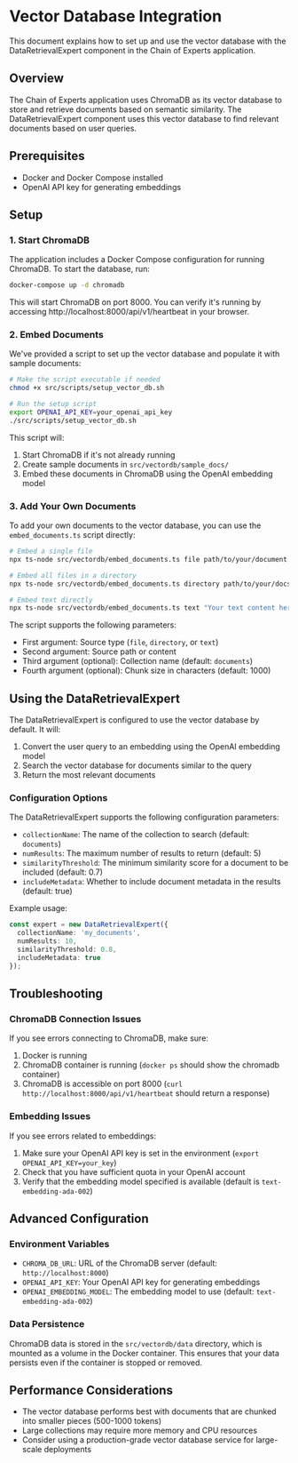# Vector Database Integration

This document explains how to set up and use the vector database with the DataRetrievalExpert component in the Chain of Experts application.

## Overview

The Chain of Experts application uses ChromaDB as its vector database to store and retrieve documents based on semantic similarity. The DataRetrievalExpert component uses this vector database to find relevant documents based on user queries.

## Prerequisites

- Docker and Docker Compose installed
- OpenAI API key for generating embeddings

## Setup

### 1. Start ChromaDB

The application includes a Docker Compose configuration for running ChromaDB. To start the database, run:

```bash
docker-compose up -d chromadb
```

This will start ChromaDB on port 8000. You can verify it's running by accessing http://localhost:8000/api/v1/heartbeat in your browser.

### 2. Embed Documents

We've provided a script to set up the vector database and populate it with sample documents:

```bash
# Make the script executable if needed
chmod +x src/scripts/setup_vector_db.sh

# Run the setup script
export OPENAI_API_KEY=your_openai_api_key
./src/scripts/setup_vector_db.sh
```

This script will:
1. Start ChromaDB if it's not already running
2. Create sample documents in `src/vectordb/sample_docs/`
3. Embed these documents in ChromaDB using the OpenAI embedding model

### 3. Add Your Own Documents

To add your own documents to the vector database, you can use the `embed_documents.ts` script directly:

```bash
# Embed a single file
npx ts-node src/vectordb/embed_documents.ts file path/to/your/document.md documents

# Embed all files in a directory
npx ts-node src/vectordb/embed_documents.ts directory path/to/your/docs documents

# Embed text directly
npx ts-node src/vectordb/embed_documents.ts text "Your text content here" documents
```

The script supports the following parameters:
- First argument: Source type (`file`, `directory`, or `text`)
- Second argument: Source path or content
- Third argument (optional): Collection name (default: `documents`)
- Fourth argument (optional): Chunk size in characters (default: 1000)

## Using the DataRetrievalExpert

The DataRetrievalExpert is configured to use the vector database by default. It will:

1. Convert the user query to an embedding using the OpenAI embedding model
2. Search the vector database for documents similar to the query
3. Return the most relevant documents

### Configuration Options

The DataRetrievalExpert supports the following configuration parameters:

- `collectionName`: The name of the collection to search (default: `documents`)
- `numResults`: The maximum number of results to return (default: 5)
- `similarityThreshold`: The minimum similarity score for a document to be included (default: 0.7)
- `includeMetadata`: Whether to include document metadata in the results (default: true)

Example usage:

```typescript
const expert = new DataRetrievalExpert({
  collectionName: 'my_documents',
  numResults: 10,
  similarityThreshold: 0.8,
  includeMetadata: true
});
```

## Troubleshooting

### ChromaDB Connection Issues

If you see errors connecting to ChromaDB, make sure:

1. Docker is running
2. ChromaDB container is running (`docker ps` should show the chromadb container)
3. ChromaDB is accessible on port 8000 (`curl http://localhost:8000/api/v1/heartbeat` should return a response)

### Embedding Issues

If you see errors related to embeddings:

1. Make sure your OpenAI API key is set in the environment (`export OPENAI_API_KEY=your_key`)
2. Check that you have sufficient quota in your OpenAI account
3. Verify that the embedding model specified is available (default is `text-embedding-ada-002`)

## Advanced Configuration

### Environment Variables

- `CHROMA_DB_URL`: URL of the ChromaDB server (default: `http://localhost:8000`)
- `OPENAI_API_KEY`: Your OpenAI API key for generating embeddings
- `OPENAI_EMBEDDING_MODEL`: The embedding model to use (default: `text-embedding-ada-002`)

### Data Persistence

ChromaDB data is stored in the `src/vectordb/data` directory, which is mounted as a volume in the Docker container. This ensures that your data persists even if the container is stopped or removed.

## Performance Considerations

- The vector database performs best with documents that are chunked into smaller pieces (500-1000 tokens)
- Large collections may require more memory and CPU resources
- Consider using a production-grade vector database service for large-scale deployments